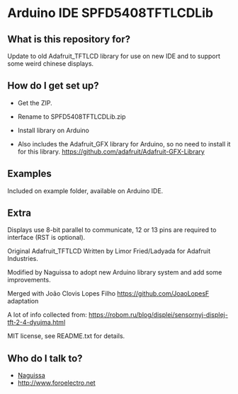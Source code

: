 # Arduino IDE SPFD5408TFTLCDLib #

## What is this repository for? ##

Update to old Adafruit_TFTLCD library for use on new IDE and to support some weird chinese displays.



## How do I get set up? ##

 * Get the ZIP.
 * Rename to SPFD5408TFTLCDLib.zip
 * Install library on Arduino

 * Also includes the Adafruit_GFX library for Arduino, so no need to install it for this library. https://github.com/adafruit/Adafruit-GFX-Library


## Examples ##

Included on example folder, available on Arduino IDE.


## Extra ##

Displays use 8-bit parallel to communicate, 12 or 13 pins are required to interface (RST is optional).


Original Adafruit_TFTLCD Written by Limor Fried/Ladyada for Adafruit Industries.

Modified by Naguissa to adopt new Arduino library system and add some improvements.

Merged with João Clovis Lopes Filho  <https://github.com/JoaoLopesF> adaptation

A lot of info collected from: https://robom.ru/blog/displei/sensornyj-displej-tft-2-4-dyujma.html

MIT license, see README.txt for details.



## Who do I talk to? ##

 * [Naguissa](https://github.com/Naguissa)
 * http://www.foroelectro.net
